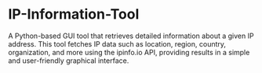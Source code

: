 # IP-Information-Tool
A Python-based GUI tool that retrieves detailed information about a given IP address. This tool fetches IP data such as location, region, country, organization, and more using the ipinfo.io API, providing results in a simple and user-friendly graphical interface.
